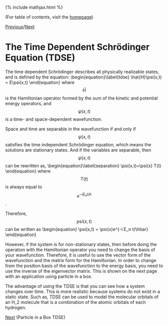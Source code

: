 {% include mathjax.html %}

(For table of contents, visit the [homepage](/README.md))

[Previous](PIB.md)/[Next](PIB_TDSE.md)

# The Time Dependent Schrödinger Equation (TDSE)

The time dependent Schrödinger describes all physically realizable states, and is defined by the equation:
  \begin{equation}\label{tdse}
    \hat{H}\psi(x,t) = E\psi(x,t)
\end{equation}
where $$\hat{H}$$ is the Hamiltonian operator formed by the sum of the kinetic and potential energy operators, and  $$\psi(x,t)$$ is a time- and space-dependent wavefunction.

Space and time are separable in the wavefunction if and only if $$\psi(x,t)$$ satisfies the time independent Schrödinger equation, which means the solutions are stationary states. And if the variables are separable, then $$\psi(x,t)$$ can be rewritten as,
\begin{equation}\label{separation}
    \psi(x,t)=\psi(x) T(t)
\end{equation}
where $$T(t)$$ is always equal to $$e^{-i E_n t/\hbar}$$.

Therefore, $$psi(x,t)$$ can be written as 
  \begin{equation}
    \psi(x,t) = \psi(x)e^{-i E_n t/\hbar}
 \end{equation}

However, if the system is for non-stationary states, then before doing the operation with the Hamiltonian operator you need to change the basis of your wavefunction. Therefore, it is useful to use the vector form of the wavefunction and the matrix form for the Hamiltonian. In order to change from the position basis of the wavefunction to the energy basis, you need to use the inverse of the eigenvector matrix. This is shown on the next page with an application using particle in a box.

The advantage of using the TDSE is that you can see how a system changes over time. This is more realistic because systems do not exist in a static state. Such as, TDSE can be used to model the molecular orbitals of an H_2 molecule that is a combination of the atomic orbitals of each hydrogen.

[Next](PIB_TDSE.md) (Particle in a Box TDSE)
